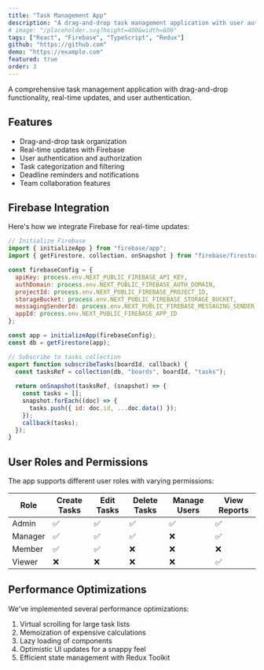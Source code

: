 ```yaml
---
title: "Task Management App"
description: "A drag-and-drop task management application with user authentication and real-time updates."
# image: "/placeholder.svg?height=400&width=600"
tags: ["React", "Firebase", "TypeScript", "Redux"]
github: "https://github.com"
demo: "https://example.com"
featured: true
order: 3
---
```


A comprehensive task management application with drag-and-drop functionality, real-time updates, and user authentication.

## Features

- Drag-and-drop task organization
- Real-time updates with Firebase
- User authentication and authorization
- Task categorization and filtering
- Deadline reminders and notifications
- Team collaboration features

## Firebase Integration

Here's how we integrate Firebase for real-time updates:

```javascript
// Initialize Firebase
import { initializeApp } from "firebase/app";
import { getFirestore, collection, onSnapshot } from "firebase/firestore";

const firebaseConfig = {
  apiKey: process.env.NEXT_PUBLIC_FIREBASE_API_KEY,
  authDomain: process.env.NEXT_PUBLIC_FIREBASE_AUTH_DOMAIN,
  projectId: process.env.NEXT_PUBLIC_FIREBASE_PROJECT_ID,
  storageBucket: process.env.NEXT_PUBLIC_FIREBASE_STORAGE_BUCKET,
  messagingSenderId: process.env.NEXT_PUBLIC_FIREBASE_MESSAGING_SENDER_ID,
  appId: process.env.NEXT_PUBLIC_FIREBASE_APP_ID
};

const app = initializeApp(firebaseConfig);
const db = getFirestore(app);

// Subscribe to tasks collection
export function subscribeTasks(boardId, callback) {
  const tasksRef = collection(db, "boards", boardId, "tasks");
  
  return onSnapshot(tasksRef, (snapshot) => {
    const tasks = [];
    snapshot.forEach((doc) => {
      tasks.push({ id: doc.id, ...doc.data() });
    });
    callback(tasks);
  });
}
```

## User Roles and Permissions

The app supports different user roles with varying permissions:

| Role | Create Tasks | Edit Tasks | Delete Tasks | Manage Users | View Reports |
|------|-------------|-----------|-------------|--------------|--------------|
| Admin | ✅ | ✅ | ✅ | ✅ | ✅ |
| Manager | ✅ | ✅ | ✅ | ❌ | ✅ |
| Member | ✅ | ✅ | ❌ | ❌ | ❌ |
| Viewer | ❌ | ❌ | ❌ | ❌ | ✅ |

## Performance Optimizations

We've implemented several performance optimizations:

1. Virtual scrolling for large task lists
2. Memoization of expensive calculations
3. Lazy loading of components
4. Optimistic UI updates for a snappy feel
5. Efficient state management with Redux Toolkit

